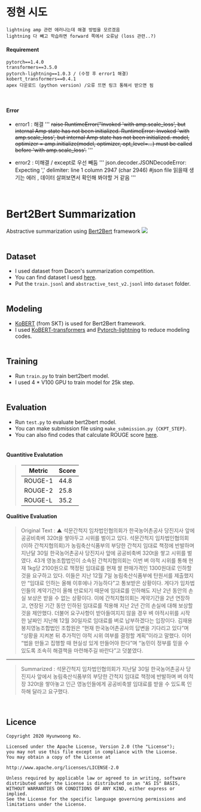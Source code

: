 # 정현 시도
```
lightning amp 관련 에러나는데 해결 방법을 모르겠음
lightning 다 빼고 학습하면 forward 쪽에서 오류남 (loss 관련..?)
```

#### Requirement
```
pytorch==1.4.0
transformers==3.5.0
pytorch-lightning==1.0.3 / (수정 후 error1 해결)
kobert_transformers==0.4.1
apex 다운로드 (python version) /오류 뜨면 링크 통해서 받으면 됨
```

<br>

#### Error

- error1 : 해결
'''
~~raise RuntimeError("Invoked 'with amp.scale_loss', but internal Amp state has not been initialized. RuntimeError: Invoked 'with amp.scale_loss', but internal Amp state has not been initialized.  model, optimizer = amp.initialize(model, optimizer, opt_level=...) must be called before 'with amp.scale_loss'.~~
'''

- error2 : 미해결 / except로 우선 빼둠
'''
json.decoder.JSONDecodeError: Expecting ',' delimiter: line 1 column 2947 (char 2946) 
#json file 읽을때 생기는 에러 , 데이터 살펴보면서 확인해 봐야할 거 같음
'''



<br>

# Bert2Bert Summarization
Abstractive summarization using [Bert2Bert](https://arxiv.org/pdf/1907.12461.pdf) framework
![](https://user-images.githubusercontent.com/38183241/101169654-9d6fdd80-3680-11eb-96ae-965d22b05fa8.png)
<br><br>

## Dataset
- I used dataset from Dacon's summarization competition.
- You can find dataset I uesd [here](https://dacon.io/competitions/official/235673/leaderboard/).
- Put the `train.jsonl` and `abstractive_test_v2.jsonl` into `dataset` folder.
<br><br>

## Modeling
- [KoBERT](https://github.com/SKTBrain/KoBERT) (from SKT) is used for Bert2Bert framework.
- I used [KoBERT-transformers](https://github.com/monologg/KoBERT-Transformers) and [Pytorch-lightning](https://github.com/PyTorchLightning/pytorch-lightning) to reduce modeling codes. 
<br><br>

## Training
- Run `train.py` to train bert2bert model.
- I used 4 * V100 GPU to train model for 25k step.
<br><br>

## Evaluation
- Run `test.py` to evaluate bert2bert model.
- You can make submission file using `make_submission.py {CKPT_STEP}`.
- You can also find codes that calculate ROUGE score [here](https://dacon.io/competitions/official/235673/talkboard/401911?page=1&dtype=recent&ptype=pub).
<br><br>

#### Quantitive Evalutation
> |Metric|Score|
> |-------|----|
> |ROUGE-1|44.8|
> |ROUGE-2|25.8|
> |ROUGE-L|35.2|

#### Qualitive Evaluation
> Original Text : ▲ 석문간척지 임차법인협의회가 한국농어촌공사 당진지사 앞에 공공비축벼 320t을 쌓아두고 시위를 벌이고 있다. 석문간척지 임차법인협의회(이하 간척지협의회)가 농림축산식품부의 부당한 간척지 임대료 책정에 반발하며 지난달 30일 한국농어촌공사 당진지사 앞에 공공비축벼 320t을 쌓고 시위를 벌였다. 43개 영농조합법인이 소속된 간척지협의회는 이번 벼 야적 시위를 통해 현재 1kg당 2100원으로 책정된 임대료를 현재 쌀 판매가격인 1300원대로 인하할 것을 요구하고 있다. 이들은 지난 12월 7일 농림축산식품부에 탄원서를 제출했지만 “임대료 인하는 올해 이후에나 가능하다”고 통보받은 상황이다. 게다가 임차법인들의 계약기간이 올해 만료되기 때문에 임대료를 인하해도 지난 2년 동안의 손실 보상은 받을 수 없는 상황이다. 이에 간척지협의회는 계약기간을 2년 연장하고, 연장된 기간 동안 인하된 임대료를 적용해 지난 2년 간의 손실에 대해 보상할 것을 제안했다. 더불어 요구사항이 받아들여지지 않을 경우 벼 야적시위를 시작한 날짜인 지난해 12월 30일자로 임대료를 벼로 납부하겠다는 입장이다. 김재용 봉치영농조합법인 조합원은 “현재 한국농어촌공사의 답변을 기다리고 있다”며 “상황을 지켜본 뒤 추가적인 야적 시위 여부를 결정할 계획”이라고 말했다. 이어 “법을 만들고 집행할 때 현실성 있게 만들어야 한다”며 “농민이 정부를 믿을 수 있도록 조속히 해결책을 마련해주길 바란다”고 덧붙였다.
---
> Summarized : 석문간척지 임차법인협의회가 지난달 30일 한국농어촌공사 당진지사 앞에서 농림축산식품부의 부당한 간척지 임대료 책정에 반발하며 벼 야적장 320t을 쌓아놓고 인근 영농인들에게 공공비축쌀 임대료를 받을 수 있도록 인하해 달라고 요구했다.

<br>

## Licence
    Copyright 2020 Hyunwoong Ko.
    
    Licensed under the Apache License, Version 2.0 (the "License");
    you may not use this file except in compliance with the License.
    You may obtain a copy of the License at
    
    http://www.apache.org/licenses/LICENSE-2.0
    
    Unless required by applicable law or agreed to in writing, software
    distributed under the License is distributed on an "AS IS" BASIS,
    WITHOUT WARRANTIES OR CONDITIONS OF ANY KIND, either express or implied.
    See the License for the specific language governing permissions and
    limitations under the License.
